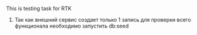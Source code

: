 This is testing task for RTK
1. Так как внешний сервис создает только 1 запись для проверки всего функционала необходимо запустить db:seed